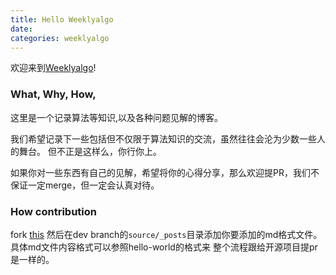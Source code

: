 ```yaml
---
title: Hello Weeklyalgo
date:
categories: weeklyalgo
---
```

欢迎来到[Weeklyalgo](#)! 
<!-- more --> 

### What, Why, How,

这里是一个记录算法等知识,以及各种问题见解的博客。

我们希望记录下一些包括但不仅限于算法知识的交流，虽然往往会沦为少数一些人的舞台。
但不正是这样么，你行你上。  

如果你对一些东西有自己的见解，希望将你的心得分享，那么欢迎提PR，我们不保证一定merge，但一定会认真对待。

### How contribution

fork [this](https://github.com/weeklyalgo4groups/weeklyalgo4groups.github.io/)
然后在dev branch的`source/_posts`目录添加你要添加的md格式文件。具体md文件内容格式可以参照hello-world的格式来
整个流程跟给开源项目提pr是一样的。












